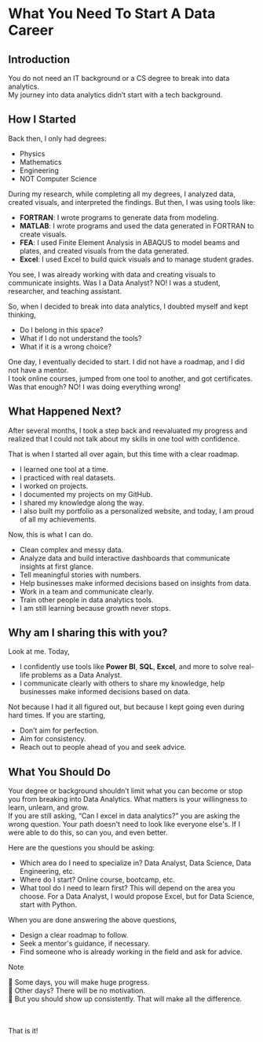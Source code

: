 # What You Need To Start A Data Career

## Introduction
You do not need an IT background or a CS degree to break into data analytics.  
My journey into data analytics didn’t start with a tech background. 


## How I Started
Back then, I only had degrees:  
* Physics
* Mathematics
* Engineering
* NOT Computer Science  

During my research, while completing all my degrees, I analyzed data, created visuals, and interpreted the findings. But then, I was using tools like:  
* **FORTRAN**: I wrote programs to generate data from modeling.
* **MATLAB**: I wrote programs and used the data generated in FORTRAN to create visuals.
* **FEA**: I used Finite Element Analysis in ABAQUS to model beams and plates, and created visuals from the data generated.
* **Excel**: I used Excel to build quick visuals and to manage student grades.  

You see, I was already working with data and creating visuals to communicate insights. Was I a Data Analyst? NO! I was a student, researcher, and teaching assistant.  

So, when I decided to break into data analytics, I doubted myself and kept thinking,  
* Do I belong in this space?
* What if I do not understand the tools?
* What if it is a wrong choice?  

One day, I eventually decided to start. I did not have a roadmap, and I did not have a mentor.  
I took online courses, jumped from one tool to another, and got certificates.  
Was that enough? NO! I was doing everything wrong! 


## What Happened Next?
After several months, I took a step back and reevaluated my progress and realized that I could not talk about my skills in one tool with confidence.

That is when I started all over again, but this time with a clear roadmap.  
* I learned one tool at a time.
* I practiced with real datasets.
* I worked on projects.
* I documented my projects on my GitHub.
* I shared my knowledge along the way.
* I also built my portfolio as a personalized website, and today, I am proud of all my achievements.  

Now, this is what I can do.  
* Clean complex and messy data.
* Analyze data and build interactive dashboards that communicate insights at first glance.
* Tell meaningful stories with numbers.
* Help businesses make informed decisions based on insights from data.
* Work in a team and communicate clearly.
* Train other people in data analytics tools.
* I am still learning because growth never stops.


## Why am I sharing this with you?
Look at me. Today,  
* I confidently use tools like **Power BI**, **SQL**, **Excel**, and more to solve real-life problems as a Data Analyst.
* I communicate clearly with others to share my knowledge, help businesses make informed decisions based on data.  

Not because I had it all figured out, but because I kept going even during hard times. If you are starting,  
* Don’t aim for perfection.
* Aim for consistency.
* Reach out to people ahead of you and seek advice.

## What You Should Do
Your degree or background shouldn’t limit what you can become or stop you from breaking into Data Analytics. What matters is your willingness to learn, unlearn, and grow.   
If you are still asking, “Can I excel in data analytics?” you are asking the wrong question. Your path doesn't need to look like everyone else's. If I were able to do this, so can you, and even better.  

Here are the questions you should be asking:  
* Which area do I need to specialize in? Data Analyst, Data Science, Data Engineering, etc. 
* Where do I start? Online course, bootcamp, etc. 
* What tool do I need to learn first? This will depend on the area you choose. For a Data Analyst, I would propose Excel, but for Data Science, start with Python.  

When you are done answering the above questions,  
* Design a clear roadmap to follow.
* Seek a mentor's guidance, if necessary.
* Find someone who is already working in the field and ask for advice.

> [!NOTE]
> :large_blue_circle: Some days, you will make huge progress.  
> :large_blue_circle: Other days? There will be no motivation.  
> :large_blue_circle: But you should show up consistently. That will make all the difference.  
</br></br>

That is it!


